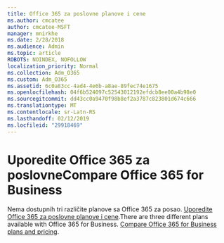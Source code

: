 ```yaml
---
title: Office 365 za poslovne planove i cene
ms.author: cmcatee
author: cmcatee-MSFT
manager: mnirkhe
ms.date: 2/28/2018
ms.audience: Admin
ms.topic: article
ROBOTS: NOINDEX, NOFOLLOW
localization_priority: Normal
ms.collection: Adm_O365
ms.custom: Adm_O365
ms.assetid: 6c0a83cc-4ad4-4e6b-a8ae-89fec74e1675
ms.openlocfilehash: 04f6b524097c52543012192efdcb8ee00a4b98e0
ms.sourcegitcommit: dd43cc0a9470f98b8ef2a3787c823801d674c666
ms.translationtype: MT
ms.contentlocale: sr-Latn-RS
ms.lasthandoff: 02/12/2019
ms.locfileid: "29918469"
---
```

# <a name="compare-office-365-for-business"></a><span data-ttu-id="d7479-102">Uporedite Office 365 za poslovne</span><span class="sxs-lookup"><span data-stu-id="d7479-102">Compare Office 365 for Business</span></span>

<span data-ttu-id="d7479-p101">Nema dostupnih tri različite planove sa Office 365 za posao. [Uporedite Office 365 za poslovne planove i cene](https://products.office.com/compare-all-microsoft-office-products?tab=2).</span><span class="sxs-lookup"><span data-stu-id="d7479-p101">There are three different plans available with Office 365 for Business. [Compare Office 365 for Business plans and pricing](https://products.office.com/compare-all-microsoft-office-products?tab=2).</span></span>
  


